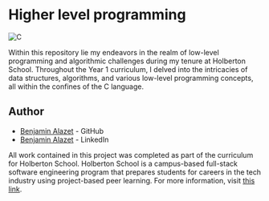 # Higher level programming

![C](https://img.shields.io/badge/language-C-blue)

Within this repository lie my endeavors in the realm of low-level programming and algorithmic challenges during my tenure at Holberton School. Throughout the Year 1 curriculum, I delved into the intricacies of data structures, algorithms, and various low-level programming concepts, all within the confines of the C language. 

## Author
- [Benjamin Alazet](https://github.com/Yliaze) - GitHub
- [Benjamin Alazet](https://www.linkedin.com/in/benjamin-alazet-830846285/) - LinkedIn

All work contained in this project was completed as part of the curriculum for Holberton School. Holberton School is a campus-based full-stack software engineering program that prepares students for careers in the tech industry using project-based peer learning. For more information, visit [this link](https://www.holbertonschool.fr/).
